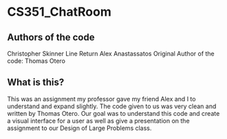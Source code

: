 # CS351_ChatRoom

## Authors of the code
Christopher Skinner Line Return
Alex Anastassatos
Original Author of the code: Thomas Otero

## What is this?
This was an assignment my professor gave my friend Alex and I to understand and expand slightly. The code given to us was very clean and written by Thomas Otero. Our goal was to understand this code and create a visual interface for a user as well as give a presentation on the assignment to our Design of Large Problems class.
